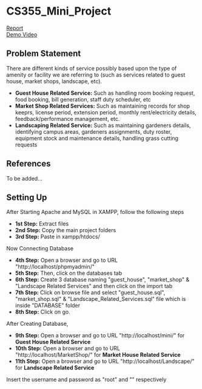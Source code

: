 # CS355_Mini_Project

[Report](https://docs.google.com/presentation/d/1XM7BttTLwyz4IMS_ygr9sam1osl4HuetDxsfcgtwHNA/edit?usp=sharing) <br /> 
[Demo Video](https://drive.google.com/file/d/1poRH4IyNf_sbb4NMw9iq-1fpz9WsCn5W/view?usp=sharing)


## Problem Statement
There are different kinds of service possibly based upon the type of amenity or facility we are referring to (such as services related to guest house, market shops, landscape, etc).

- **Guest House Related Service:** Such as handling room booking request, food booking, bill generation, staff duty scheduler, etc
- **Market Shop Related Services:** Such as maintaining records for shop keeprs, license period, extension period, monthly rent/electricity details, feedback/performance management, etc.
- **Landscaping Related Service:** Such as maintaining gardeners details, identifying campus areas, gardeners assignments, duty roster, equipment stock and maintenance details, handling grass cutting requests

## References
To be added...

## Setting Up
After Starting Apache and MySQL in XAMPP, follow the following steps

- **1st Step:** Extract files
- **2nd Step:** Copy the main project folders
- **3rd Step:** Paste in xampp/htdocs/

Now Connecting Database

- **4th Step:** Open a browser and go to URL "http://localhost/phpmyadmin/"
- **5th Step:** Then, click on the databases tab
- **6th Step:** Create 3 database naming "guest_house", "market_shop" & "Landscape Related Services" and then click on the import tab
- **7th Step:** Click on browse file and select "guest_house.sql", "market_shop.sql" & "Landscape_Related_Services.sql" file which is inside "DATABASE" folder
- **8th Step:** Click on go.

After Creating Database,

- **9th Step:** Open a browser and go to URL "http://localhost/mini/" for **Guest House Related Service**
- **10th Step:** Open a browser and go to URL "http://localhost/MarketShop/" for **Market House Related Service**
- **11th Step:** Open a browser and go to URL "http://localhost/Landscape/" for **Landscape Related Service**

Insert the username and password as "root" and "" respectively
